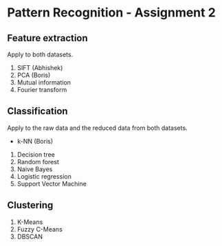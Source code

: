 # Pattern Recognition - Assignment 2

## Feature extraction
Apply to both datasets.

1. SIFT (Abhishek)
2. PCA (Boris)
3. Mutual information
4. Fourier transform

## Classification
Apply to the raw data and the reduced data from both datasets.

- k-NN (Boris)

1. Decision tree
2. Random forest
3. Naive Bayes
4. Logistic regression
5. Support Vector Machine

## Clustering
1. K-Means
2. Fuzzy C-Means
3. DBSCAN
